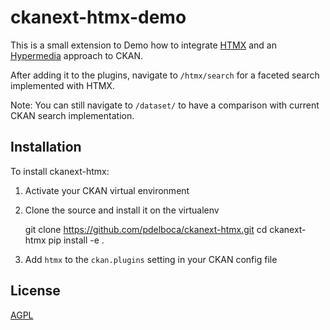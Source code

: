# ckanext-htmx-demo

This is a small extension to Demo how to integrate [HTMX](https://htmx.org/) and an [Hypermedia](https://hypermedia.systems/) approach to CKAN.

After adding it to the plugins, navigate to `/htmx/search` for a faceted search implemented with HTMX. 

Note: You can still navigate to `/dataset/` to have a comparison with current CKAN search implementation.


## Installation

To install ckanext-htmx:

1. Activate your CKAN virtual environment

2. Clone the source and install it on the virtualenv

    git clone https://github.com/pdelboca/ckanext-htmx.git
    cd ckanext-htmx
    pip install -e .

3. Add `htmx` to the `ckan.plugins` setting in your CKAN config file


## License

[AGPL](https://www.gnu.org/licenses/agpl-3.0.en.html)
